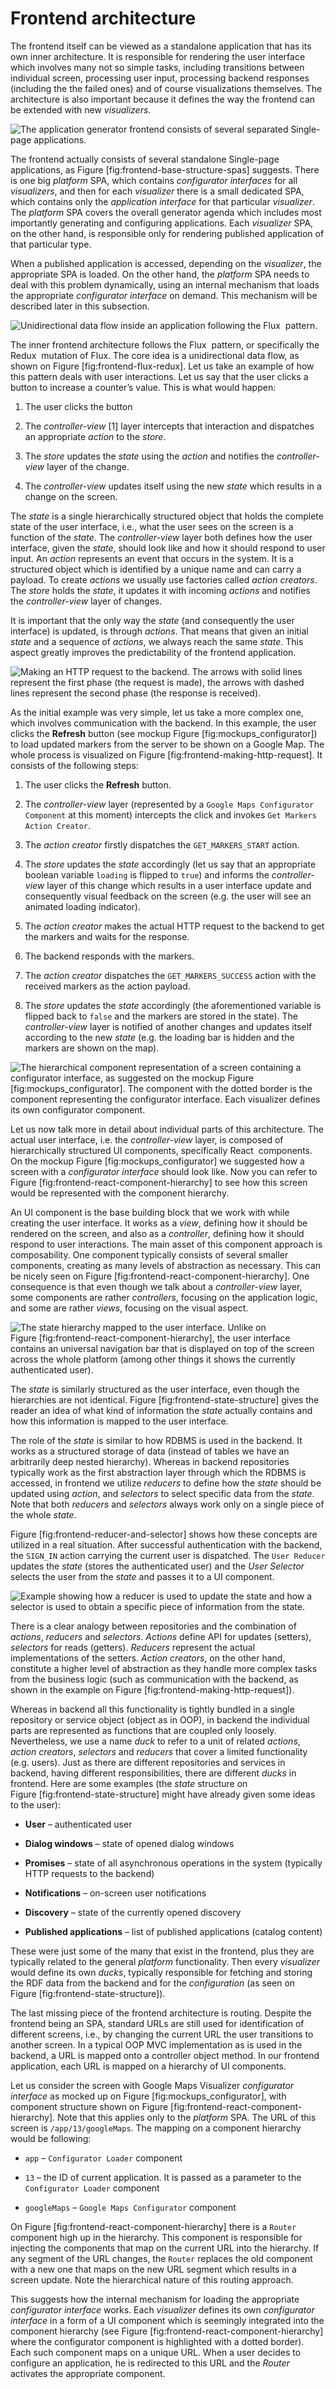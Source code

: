 # Frontend architecture

The frontend itself can be viewed as a standalone application that has its own inner architecture. It is responsible for rendering the user interface which involves many not so simple tasks, including transitions between individual screen, processing user input, processing backend responses (including the the failed ones) and of course visualizations themselves. The architecture is also important because it defines the way the frontend can be extended with new *visualizers*.

![The *application generator* frontend consists of several separated Single-page applications.<span data-label="fig:frontend-base-structure-spas"></span>](img/04_frontend_base_structure_spas.png)

The frontend actually consists of several standalone Single-page applications, as Figure \[fig:frontend-base-structure-spas\] suggests. There is one big *platform* SPA, which contains *configurator interfaces* for all *visualizers*, and then for each *visualizer* there is a small dedicated SPA, which contains only the *application interface* for that particular *visualizer*. The *platform* SPA covers the overall generator agenda which includes most importantly generating and configuring applications. Each *visualizer* SPA, on the other hand, is responsible only for rendering published application of that particular type.

When a published application is accessed, depending on the *visualizer*, the appropriate SPA is loaded. On the other hand, the *platform* SPA needs to deal with this problem dynamically, using an internal mechanism that loads the appropriate *configurator interface* on demand. This mechanism will be described later in this subsection.

![Unidirectional data flow inside an application following the Flux  pattern.<span data-label="fig:frontend-flux-redux"></span>](img/04_frontend_flux_redux.png)

The inner frontend architecture follows the Flux  pattern, or specifically the Redux  mutation of Flux. The core idea is a unidirectional data flow, as shown on Figure \[fig:frontend-flux-redux\]. Let us take an example of how this pattern deals with user interactions. Let us say that the user clicks a button to increase a counter’s value. This is what would happen:

1.  The user clicks the button

2.  The *controller-view* [1] layer intercepts that interaction and dispatches an appropriate *action* to the *store*.

3.  The *store* updates the *state* using the *action* and notifies the *controller-view* layer of the change.

4.  The *controller-view* updates itself using the new *state* which results in a change on the screen.

The *state* is a single hierarchically structured object that holds the complete state of the user interface, i.e., what the user sees on the screen is a function of the *state*. The *controller-view* layer both defines how the user interface, given the *state*, should look like and how it should respond to user input. An *action* represents an event that occurs in the system. It is a structured object which is identified by a unique name and can carry a payload. To create *actions* we usually use factories called *action creators*. The *store* holds the *state*, it updates it with incoming *actions* and notifies the *controller-view* layer of changes.

It is important that the only way the *state* (and consequently the user interface) is updated, is through *actions*. That means that given an initial *state* and a sequence of *actions*, we always reach the same *state*. This aspect greatly improves the predictability of the frontend application.

![Making an HTTP request to the backend. The arrows with solid lines represent the first phase (the request is made), the arrows with dashed lines represent the second phase (the response is received).<span data-label="fig:frontend-making-http-request"></span>](img/04_frontend_making_http_request.png)

As the initial example was very simple, let us take a more complex one, which involves communication with the backend. In this example, the user clicks the **Refresh** button (see mockup Figure \[fig:mockups\_configurator\]) to load updated markers from the server to be shown on a Google Map. The whole process is visualized on Figure \[fig:frontend-making-http-request\]. It consists of the following steps:

1.  The user clicks the **Refresh** button.

2.  The *controller-view* layer (represented by a `Google Maps Configurator Component` at this moment) intercepts the click and invokes `Get Markers Action Creator`.

3.  The *action creator* firstly dispatches the `GET_MARKERS_START` action.

4.  The *store* updates the *state* accordingly (let us say that an appropriate boolean variable `loading` is flipped to `true`) and informs the *controller-view* layer of this change which results in a user interface update and consequently visual feedback on the screen (e.g. the user will see an animated loading indicator).

5.  The *action creator* makes the actual HTTP request to the backend to get the markers and waits for the response.

6.  The backend responds with the markers.

7.  The *action creator* dispatches the `GET_MARKERS_SUCCESS` action with the received markers as the action payload.

8.  The *store* updates the *state* accordingly (the aforementioned variable is flipped back to `false` and the markers are stored in the state). The *controller-view* layer is notified of another changes and updates itself according to the new *state* (e.g. the loading bar is hidden and the markers are shown on the map).

![The hierarchical component representation of a screen containing a *configurator interface*, as suggested on the mockup Figure \[fig:mockups\_configurator\]. The component with the dotted border is the component representing the *configurator interface*. Each *visualizer* defines its own configurator component.<span data-label="fig:frontend-react-component-hierarchy"></span>](img/04_frontend_react_component_hierarchy.png)

Let us now talk more in detail about individual parts of this architecture. The actual user interface, i.e. the *controller-view* layer, is composed of hierarchically structured UI components, specifically React  components. On the mockup Figure \[fig:mockups\_configurator\] we suggested how a screen with a *configurator interface* should look like. Now you can refer to Figure \[fig:frontend-react-component-hierarchy\] to see how this screen would be represented with the component hierarchy.

An UI component is the base building block that we work with while creating the user interface. It works as a *view*, defining how it should be rendered on the screen, and also as a *controller*, defining how it should respond to user interactions. The main asset of this component approach is composability. One component typically consists of several smaller components, creating as many levels of abstraction as necessary. This can be nicely seen on Figure \[fig:frontend-react-component-hierarchy\]. One consequence is that even though we talk about a *controller-view* layer, some components are rather *controllers*, focusing on the application logic, and some are rather *views*, focusing on the visual aspect.

![The *state* hierarchy mapped to the user interface. Unlike on Figure \[fig:frontend-react-component-hierarchy\], the user interface contains an universal navigation bar that is displayed on top of the screen across the whole platform (among other things it shows the currently authenticated user).<span data-label="fig:frontend-state-structure"></span>](img/04_frontend_state_structure.png)

The *state* is similarly structured as the user interface, even though the hierarchies are not identical. Figure \[fig:frontend-state-structure\] gives the reader an idea of what kind of information the *state* actually contains and how this information is mapped to the user interface.

The role of the *state* is similar to how RDBMS is used in the backend. It works as a structured storage of data (instead of tables we have an arbitrarily deep nested hierarchy). Whereas in backend repositories typically work as the first abstraction layer through which the RDBMS is accessed, in frontend we utilize *reducers* to define how the *state* should be updated using *action*, and *selectors* to select specific data from the *state*. Note that both *reducers* and *selectors* always work only on a single piece of the whole *state*.

Figure \[fig:frontend-reducer-and-selector\] shows how these concepts are utilized in a real situation. After successful authentication with the backend, the `SIGN_IN` action carrying the current user is dispatched. The `User Reducer` updates the *state* (stores the authenticated user) and the *User Selector* selects the user from the *state* and passes it to a UI component.

![Example showing how a *reducer* is used to update the *state* and how a *selector* is used to obtain a specific piece of information from the *state*.<span data-label="fig:frontend-reducer-and-selector"></span>](img/04_frontend_reducer_and_selector.png)

There is a clear analogy between repositories and the combination of *actions*, *reducers* and *selectors*. *Actions* define API for updates (setters), *selectors* for reads (getters). *Reducers* represent the actual implementations of the setters. *Action creators*, on the other hand, constitute a higher level of abstraction as they handle more complex tasks from the business logic (such as communication with the backend, as shown in the example on Figure \[fig:frontend-making-http-request\]).

Whereas in backend all this functionality is tightly bundled in a single repository or service object (object as in OOP), in backend the individual parts are represented as functions that are coupled only loosely. Nevertheless, we use a name *duck* to refer to a unit of related *actions*, *action creators*, *selectors* and *reducers* that cover a limited functionality (e.g. users). Just as there are different repositories and services in backend, having different responsibilities, there are different *ducks* in frontend. Here are some examples (the *state* structure on Figure \[fig:frontend-state-structure\] might have already given some ideas to the user):

-   **User** – authenticated user

-   **Dialog windows** – state of opened dialog windows

-   **Promises** – state of all asynchronous operations in the system (typically HTTP requests to the backend)

-   **Notifications** – on-screen user notifications

-   **Discovery** – state of the currently opened discovery

-   **Published applications** – list of published applications (catalog content)

These were just some of the many that exist in the frontend, plus they are typically related to the general *platform* functionality. Then every *visualizer* would define its own *ducks*, typically responsible for fetching and storing the RDF data from the backend and for the *configuration* (as seen on Figure \[fig:frontend-state-structure\]).

The last missing piece of the frontend architecture is routing. Despite the frontend being an SPA, standard URLs are still used for identification of different screens, i.e., by changing the current URL the user transitions to another screen. In a typical OOP MVC implementation as is used in the backend, a URL is mapped onto a controller object method. In our frontend application, each URL is mapped on a hierarchy of UI components.

Let us consider the screen with Google Maps Visualizer *configurator interface* as mocked up on Figure \[fig:mockups\_configurator\], with component structure shown on Figure \[fig:frontend-react-component-hierarchy\]. Note that this applies only to the *platform* SPA. The URL of this screen is `/app/13/googleMaps`. The mapping on a component hierarchy would be following:

-   `app` – `Configurator Loader` component

-   `13` – the ID of current application. It is passed as a parameter to the `Configurator Loader` component

-   `googleMaps` – `Google Maps Configurator` component

On Figure \[fig:frontend-react-component-hierarchy\] there is a `Router` component high up in the hierarchy. This component is responsible for injecting the components that map on the current URL into the hierarchy. If any segment of the URL changes, the `Router` replaces the old component with a new one that maps on the new URL segment which results in a screen update. Note the hierarchical nature of this routing approach.

This suggests how the internal mechanism for loading the appropriate *configurator interface* works. Each *visualizer* defines its own *configurator interface* in a form of a UI component which is seemingly integrated into the component hierarchy (see Figure \[fig:frontend-react-component-hierarchy\] where the configurator component is highlighted with a dotted border). Each such component maps on a unique URL. When a user decides to configure an application, he is redirected to this URL and the *Router* activates the appropriate component.